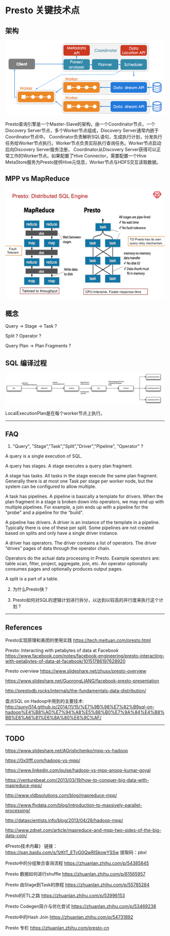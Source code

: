 # Presto 关键技术点

## 架构

![architecture](./presto_images/architecture.png)

Presto查询引擎是一个Master-Slave的架构，由一个Coordinator节点，一个Discovery Server节点，多个Worker节点组成，Discovery Server通常内嵌于Coordinator节点中。
Coordinator负责解析SQL语句，生成执行计划，分发执行任务给Worker节点执行。Worker节点负责实际执行查询任务。Worker节点启动后向Discovery Server服务注册，
Coordinator从Discovery Server获得可以正常工作的Worker节点。如果配置了Hive Connector，需要配置一个Hive MetaStore服务为Presto提供Hive元信息，Worker节点与HDFS交互读取数据。

## MPP vs MapReduce

![presto vs mapreduce](./presto_images/presto-vs-mapreduce.png)

## 概念
 
Query -> Stage -> Task ?

Split ? Operator ?

Query Plan -> Plan Fragments ?

## SQL 编译过程

![presto vs mapreduce](./presto_images/query-plan.png)

LocalExecutionPlan是在每个worker节点上执行。

---

## FAQ

1. "Query", "Stage","Task","Split","Driver","Pipeline", "Operator" ?

A query is a single execution of SQL. 

A query has stages. A stage executes a query plan fragment. 

A stage has tasks. All tasks in the stage execute the same plan fragment.  Generally there is at most one Task per stage per worker node, but the system can be configured to allow multiple. 

A task has pipelines. A pipeline is basically a template for drivers.  When the plan fragment in a stage is broken down into operators, we may end up with multiple pipelines.  For example, a join ends up with a pipeline for the "probe" and a pipeline for the “build". 

A pipeline has drivers.  A driver is an instance of the template in a pipeline.  Typically there is one of these per split.  Some pipelines are not created based on splits and only have a single driver instance. 

A driver has operators.  The driver contains a list of operators.  The driver “drives” pages of data through the operator chain. 

Operators do the actual data processing in Presto.  Example operators are: table scan, filter, project, aggregate, join, etc. An operator optionally consumes pages and optionally produces output pages. 

A split is a part of a table. 

2. 为什么Presto快？

3. Presto如何对SQL的逻辑计划进行拆分，以达到以较高的并行度来执行这个计划 ?


---

## References

Presto实现原理和美团的使用实践 https://tech.meituan.com/presto.html

Presto: Interacting with petabytes of data at Facebook https://www.facebook.com/notes/facebook-engineering/presto-interacting-with-petabytes-of-data-at-facebook/10151786197628920

Presto overview https://www.slideshare.net/zhusx/presto-overview

https://www.slideshare.net/GuorongLIANG/facebook-presto-presentation

http://prestodb.rocks/internals/the-fundamentals-data-distribution/

盘点SQL on Hadoop中用到的主要技术: http://sunyi514.github.io/2014/11/15/%E7%9B%98%E7%82%B9sql-on-hadoop%E4%B8%AD%E7%94%A8%E5%88%B0%E7%9A%84%E4%B8%BB%E8%A6%81%E6%8A%80%E6%9C%AF/

---

## TODO

https://www.slideshare.net/AGrishchenko/mpp-vs-hadoop

https://0x0fff.com/hadoop-vs-mpp/

https://www.linkedin.com/pulse/hadoop-vs-mpp-anoop-kumar-goyal

https://venturebeat.com/2013/03/19/how-to-conquer-big-data-with-mapreduce-mpp/

http://www.vldbsolutions.com/blog/mapreduce-mpp/

https://www.flydata.com/blog/introduction-to-massively-parallel-processing/

http://datascientists.info/blog/2013/04/26/hadoop-mpp/

http://www.zdnet.com/article/mapreduce-and-mpp-two-sides-of-the-big-data-coin/

《Presto技术内幕》 链接：https://pan.baidu.com/s/1zKtT_ETvG0QwRISkowYSSw  提取码：pbxl 

Presto中的分组聚合查询流程 https://zhuanlan.zhihu.com/p/54385845

Presto 数据如何进行shuffle https://zhuanlan.zhihu.com/p/61565957

Presto 由Stage到Task的旅程 https://zhuanlan.zhihu.com/p/55785284

Presto的ETL之路 https://zhuanlan.zhihu.com/p/53996153

Presto Codegen简介与优化尝试 https://zhuanlan.zhihu.com/p/53469238

Presto中的Hash Join https://zhuanlan.zhihu.com/p/54731892

Presto 专栏 https://zhuanlan.zhihu.com/presto-cn


